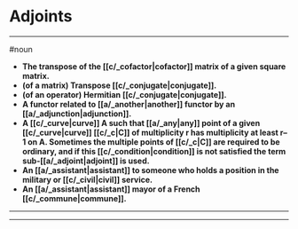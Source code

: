 # Adjoints
---
#noun
- **The transpose of the [[c/_cofactor|cofactor]] matrix of a given square matrix.**
- **(of a matrix) Transpose [[c/_conjugate|conjugate]].**
- **(of an operator) Hermitian [[c/_conjugate|conjugate]].**
- **A functor related to [[a/_another|another]] functor by an [[a/_adjunction|adjunction]].**
- **A [[c/_curve|curve]] A such that [[a/_any|any]] point of a given [[c/_curve|curve]] [[c/_c|C]] of multiplicity r has multiplicity at least r–1 on A. Sometimes the multiple points of [[c/_c|C]] are required to be ordinary, and if this [[c/_condition|condition]] is not satisfied the term sub-[[a/_adjoint|adjoint]] is used.**
- **An [[a/_assistant|assistant]] to someone who holds a position in the military or [[c/_civil|civil]] service.**
- **An [[a/_assistant|assistant]] mayor of a French [[c/_commune|commune]].**
---
---

